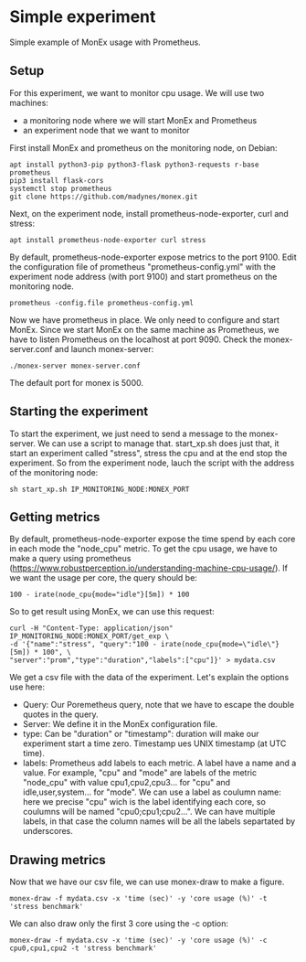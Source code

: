 # Simple experiment
Simple example of MonEx usage with Prometheus.

## Setup
For this experiment, we want to monitor cpu usage. We will use two machines:
- a monitoring node where we will start MonEx and Prometheus
- an experiment node that we want to monitor

First install MonEx and prometheus on the monitoring node, on Debian:
```
apt install python3-pip python3-flask python3-requests r-base prometheus
pip3 install flask-cors
systemctl stop prometheus
git clone https://github.com/madynes/monex.git
```
Next, on the experiment node, install prometheus-node-exporter, curl and stress:
```
apt install prometheus-node-exporter curl stress
```
By default, prometheus-node-exporter expose metrics to the port 9100.
Edit the configuration file of prometheus "prometheus-config.yml" with the experiment node address (with port 9100) and start prometheus on the monitoring node.
```
prometheus -config.file prometheus-config.yml
```
Now we have prometheus in place. We only need to configure and start MonEx.
Since we start MonEx on the same machine as Prometheus, we have to listen Prometheus on the localhost at port 9090. Check the monex-server.conf and launch monex-server:
```
./monex-server monex-server.conf
```
The default port for monex is 5000.
## Starting the experiment
To start the experiment, we just need to send a message to the monex-server. We can use a script to manage that. start\_xp.sh does just that, it start an experiment called "stress", stress the cpu and at the end stop the experiment. So from the experiment node, lauch the script with the address of the monitoring node:
```
sh start_xp.sh IP_MONITORING_NODE:MONEX_PORT
```
## Getting metrics
By default, prometheus-node-exporter expose the time spend by each core in each mode the "node\_cpu" metric. To get the cpu usage, we have to make a query using prometheus (<https://www.robustperception.io/understanding-machine-cpu-usage/>). If we want the usage per core, the query should be:
```
100 - irate(node_cpu{mode="idle"}[5m]) * 100
```
So to get result using MonEx, we can use this request:
```
curl -H "Content-Type: application/json" IP_MONITORING_NODE:MONEX_PORT/get_exp \
-d '{"name":"stress", "query":"100 - irate(node_cpu{mode=\"idle\"}[5m]) * 100", \
"server":"prom","type":"duration","labels":["cpu"]}' > mydata.csv
```
We get a csv file with the data of the experiment.
Let's explain the options use here:
- Query: Our Poremetheus query, note that we have to escape the double quotes in the query.
- Server: We define it in the MonEx configuration file.
- type: Can be "duration" or "timestamp": duration will make our experiment start a time zero. Timestamp ues UNIX timestamp (at UTC time).
- labels: Prometheus add labels to each metric. A label have a name and a value. For example, "cpu" and "mode" are labels of the metric "node\_cpu" with value cpu1,cpu2,cpu3... for "cpu" and idle,user,system... for "mode". We can use a label as coulumn name: here we precise "cpu" wich is the label identifying each core, so coulumns will be named "cpu0;cpu1;cpu2...". We can have multiple labels, in that case the column names will be all the labels separtated by underscores.
## Drawing metrics
Now that we have our csv file, we can use monex-draw to make a figure.
```
monex-draw -f mydata.csv -x 'time (sec)' -y 'core usage (%)' -t 'stress benchmark'
```
We can also draw only the first 3 core using the -c option:
```
monex-draw -f mydata.csv -x 'time (sec)' -y 'core usage (%)' -c cpu0,cpu1,cpu2 -t 'stress benchmark'
```
